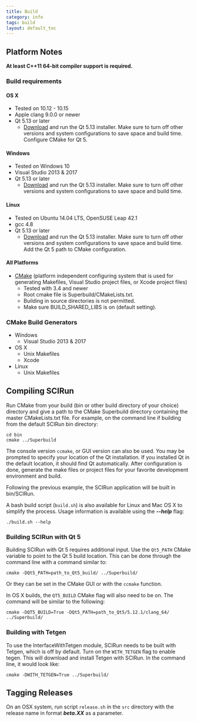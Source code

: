 ```yaml
---
title: Build
category: info
tags: build
layout: default_toc
---
```


<link rel="stylesheet" href="css/main.css">

## Platform Notes

**At least C++11 64-bit compiler support is required.**

### Build requirements

#### OS X
  - Tested on 10.12 - 10.15
  - Apple clang 9.0.0 or newer
  - Qt 5.13 or later
    + [Download](https://download.qt.io/archive/qt/) and run the Qt 5.13 installer.  Make sure to turn off other versions and system configurations to save space and build time.  Configure CMake for Qt 5.

#### Windows
  - Tested on Windows 10
  - Visual Studio 2013 & 2017
  - Qt 5.13 or later
    + [Download](https://download.qt.io/archive/qt/) and run the Qt 5.13 installer.  Make sure to turn off other versions and system configurations to save space and build time.


#### Linux
  - Tested on Ubuntu 14.04 LTS, OpenSUSE Leap 42.1
  - gcc 4.8
  - Qt 5.13 or later
    + [Download](https://download.qt.io/archive/qt/) and run the Qt 5.13 installer.  Make sure to turn off other versions and system configurations to save space and build time.  Add the Qt 5 path to CMake configuration.

#### All Platforms
  - [CMake](https://cmake.org/) (platform independent configuring system that is used for generating Makefiles, Visual Studio project files, or Xcode project files)
    + Tested with 3.4 and newer
    + Root cmake file is Superbuild/CMakeLists.txt.
    + Building in source directories is not permitted.
    + Make sure BUILD_SHARED_LIBS is on (default setting).

### CMake Build Generators
* Windows
  - Visual Studio 2013 & 2017
* OS X
  - Unix Makefiles
  - Xcode
* Linux
  - Unix Makefiles

## Compiling SCIRun

Run CMake from your build (bin or other build directory of your choice) directory and give a path to the CMake Superbuild directory containing the master CMakeLists.txt file.
For example, on the command line if building from the default SCIRun bin directory:

```
cd bin
cmake ../Superbuild
```

The console version `ccmake`, or GUI version can also be used.
You may be prompted to specify your location of the Qt installation.
If you installed Qt in the default location, it should find Qt automatically.
After configuration is done, generate the make files or project files for your favorite
development environment and build.

Following the previous example, the SCIRun application will be built in bin/SCIRun.

A bash build script (`build.sh`) is also available for Linux and Mac OS X to simplify the process.
Usage information is available using the ***--help*** flag:

```
./build.sh --help
```

### Building SCIRun with Qt 5

Building SCIRun with Qt 5 requires additional input. Use the `Qt5_PATH` CMake variable to point to the Qt 5 build location.  This can be done through the command line with a command similar to:
```
cmake -DQt5_PATH=path_to_Qt5_build/ ../Superbuild/
```
Or they can be set in the CMake GUI or with the `ccmake` function.

In OS X builds, the `QT5_BUILD` CMake flag will also need to be on.  The command will be similar to the following:
```
cmake -DQT5_BUILD=True -DQt5_PATH=path_to_Qt5/5.12.1/clang_64/ ../Superbuild/
```

### Building with Tetgen

To use the InterfaceWithTetgen module, SCIRun needs to be built with Tetgen, which is off by default.  Turn on the `WITH_TETGEN` flag to enable tegen.  This will download and install Tetgen with SCIRun. In the command line, it would look like:
```
cmake -DWITH_TETGEN=True ../Superbuild/
```

## Tagging Releases
On an OSX system, run script `release.sh` in the `src` directory with the release name in format ***beta.XX*** as a parameter.

